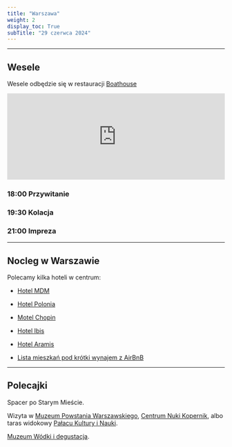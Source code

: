 ```yaml
---
title: "Warszawa"
weight: 2
display_toc: True
subTitle: "29 czerwca 2024"
---
```


---
## Wesele

Wesele odbędzie się w restauracji [Boathouse](https://maps.app.goo.gl/CQnGYPdo35MCgaEU6)

<iframe src="https://www.google.com/maps/embed?pb=!1m18!1m12!1m3!1d2444.0176598479748!2d21.053096577335417!3d52.22489695803547!2m3!1f0!2f0!3f0!3m2!1i1024!2i768!4f13.1!3m3!1m2!1s0x471ecd08b7ae764f%3A0xcdd484a2ea387bce!2sBOATHOUSE!5e0!3m2!1sde!2sde!4v1705933719774!5m2!1sde!2sde" width="100%" height="200" style="border:0;" allowfullscreen="" loading="lazy" referrerpolicy="no-referrer-when-downgrade"></iframe>

### 18:00 Przywitanie

### 19:30 Kolacja

### 21:00 Impreza

---
## Nocleg w Warszawie

Polecamy kilka hoteli w centrum: 
- [Hotel MDM](
https://www.booking.com/hotel/pl/mdmwarsaw.html?aid=304142&label=gen173nr-1FCAEoggI46AdIM1gEaDuIAQGYATG4ARfIAQ_YAQHoAQH4AQKIAgGoAgO4ApXUx64GwAIB0gIkMWU0N2FlYjQtYWQ0My00NmM2LWEwMjQtOTRjMDBhY2MzYmE32AIF4AIB&sid=4e683248517b690106f7ab031972c3b5&atlas_src=sr_iw_btn;checkin=2024-06-27;checkout=2024-07-02;dest_id=-534433;dest_type=city;dist=0;group_adults=2;group_children=0;highlighted_blocks=8712302_356175578_2_2_0;nflt=oos%3D1%3Bprice%3DEUR-min-160-1;no_rooms=1;room1=A%2CA;sb_price_type=total;type=total;ucfs=1&
)

- [Hotel Polonia](
https://www.booking.com/hotel/pl/poloniapalacewarsaw.html?aid=304142&label=gen173nr-1FCAEoggI46AdIM1gEaDuIAQGYATG4ARfIAQ_YAQHoAQH4AQKIAgGoAgO4ApXUx64GwAIB0gIkMWU0N2FlYjQtYWQ0My00NmM2LWEwMjQtOTRjMDBhY2MzYmE32AIF4AIB&sid=4e683248517b690106f7ab031972c3b5&atlas_src=sr_iw_btn;checkin=2024-06-27;checkout=2024-07-02;dest_id=-534433;dest_type=city;dist=0;group_adults=2;group_children=0;highlighted_blocks=8710104_356175605_2_2_0;nflt=oos%3D1%3Bprice%3DEUR-min-160-1%3Breview_score%3D90%3Bht_id%3D204;no_rooms=1;room1=A%2CA;sb_price_type=total;type=total;ucfs=1&
)

- [Motel Chopin](https://www.booking.com/hotel/pl/motel-one-warschau-chopin.html?aid=304142&label=gen173nr-1FCAEoggI46AdIM1gEaDuIAQGYATG4ARfIAQ_YAQHoAQH4AQKIAgGoAgO4ApXUx64GwAIB0gIkMWU0N2FlYjQtYWQ0My00NmM2LWEwMjQtOTRjMDBhY2MzYmE32AIF4AIB&sid=4e683248517b690106f7ab031972c3b5&atlas_src=sr_iw_btn;checkin=2024-06-27;checkout=2024-07-02;dest_id=-534433;dest_type=city;dist=0;group_adults=2;group_children=0;highlighted_blocks=502849301_177611237_2_2_0;nflt=oos%3D1%3Bprice%3DEUR-min-160-1%3Breview_score%3D90%3Bht_id%3D204;no_rooms=1;room1=A%2CA;sb_price_type=total;type=total;ucfs=1&
)

- [Hotel Ibis](https://all.accor.com/ssr/app/accor/rates/6401/index.en.shtml)

- [Hotel Aramis](https://www.hotelaramis.pl/)

- [Lista mieszkań pod krótki wynajem z AirBnB](
https://www.airbnb.co.uk/wishlists/v/1466710469?s=67&unique_share_id=d5fcab6c-2c46-4032-8faa-e0e078966e08
)

---
## Polecajki

Spacer po Starym Mieście.

Wizyta w [Muzeum Powstania Warszawskiego](https://muzeum-powstania-bilety.pl/), [Centrum Nuki Kopernik](https://www.kopernik.org.pl), albo taras widokowy [Pałacu Kultury i Nauki](https://pkin.pl/en/home/).

[Muzeum Wódki i degustacja](https://muzeumpolskiejwodki.pl).